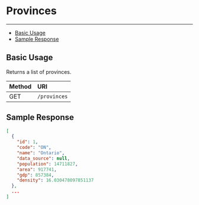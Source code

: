 # Provinces

---

- [Basic Usage](#basic)
- [Sample Response](#sample-response)

<a name="basic"></a>
## Basic Usage

Returns a list of provinces.

| Method | URI |
| :- | :- |
| GET | `/provinces` |

<a name="sample-response"></a>
## Sample Response

```json
[
  {
    "id": 1,
    "code": "ON",
    "name": "Ontario",
    "data_source": null,
    "population": 14711827,
    "area": 917741,
    "gdp": 857384,
    "density": 16.030478097851137
  },
  ...
]
```
